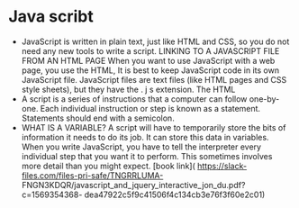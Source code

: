# Java scribt
* JavaScript is written in plain text, just like HTML and CSS, so you do not need any new tools
to write a script.
LINKING TO A JAVASCRIPT FILE FROM AN HTML PAGE When you want to use JavaScript with
a web page, you use the HTML, It is best to keep JavaScript code in its own JavaScript file.
JavaScript files are text files (like HTML pages and CSS style sheets), but they have the . j s
extension. The HTML
* A script is a series of instructions that a computer can follow one-by-one. Each individual
instruction or step is known as a statement. Statements should end with a semicolon.
* WHAT
IS A VARIABLE? A script will have to temporarily store the bits of information it needs to do
its job. It can store this data in variables. When you write JavaScript, you have to tell the
interpreter every individual step that you want it to perform. This sometimes involves more
detail than you might expect.
[book link]( https://slack-files.com/files-pri-safe/TNGRRLUMA-
FNGN3KDQR/javascript_and_jquery_interactive_jon_du.pdf?c=1569354368-
dea47922c5f9c41506f4c134cb3e76f3f60e2c01)